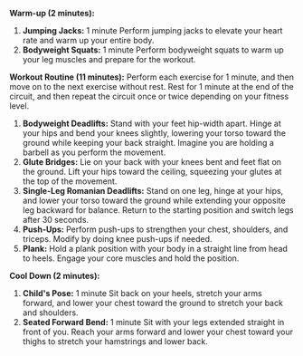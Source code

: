**Warm-up (2 minutes):**

1. **Jumping Jacks:** 1 minute Perform jumping jacks to elevate your heart rate and warm up your entire body.
2. **Bodyweight Squats:** 1 minute Perform bodyweight squats to warm up your leg muscles and prepare for the workout.
    
**Workout Routine (11 minutes):** Perform each exercise for 1 minute, and then move on to the next exercise without rest. Rest for 1 minute at the end of the circuit, and then repeat the circuit once or twice depending on your fitness level.

1. **Bodyweight Deadlifts:** Stand with your feet hip-width apart. Hinge at your hips and bend your knees slightly, lowering your torso toward the ground while keeping your back straight. Imagine you are holding a barbell as you perform the movement.
2. **Glute Bridges:** Lie on your back with your knees bent and feet flat on the ground. Lift your hips toward the ceiling, squeezing your glutes at the top of the movement.
3. **Single-Leg Romanian Deadlifts:** Stand on one leg, hinge at your hips, and lower your torso toward the ground while extending your opposite leg backward for balance. Return to the starting position and switch legs after 30 seconds.
4. **Push-Ups:** Perform push-ups to strengthen your chest, shoulders, and triceps. Modify by doing knee push-ups if needed.
5. **Plank:** Hold a plank position with your body in a straight line from head to heels. Engage your core muscles and hold the position.
    
**Cool Down (2 minutes):**

1. **Child's Pose:** 1 minute Sit back on your heels, stretch your arms forward, and lower your chest toward the ground to stretch your back and shoulders.
2. **Seated Forward Bend:** 1 minute Sit with your legs extended straight in front of you. Reach your arms forward and lower your chest toward your thighs to stretch your hamstrings and lower back.